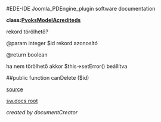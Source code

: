 #EDE-IDE Joomla_PDEngine_plugin
software documentation

**class:[PvoksModelAcrediteds](../PvoksModelAcrediteds.md)**



rekord törölhető?

@param integer $id rekord azonosító

@return boolean

ha nem törölhető akkor $this->setError() beállítva

##public function canDelete ($id) 


[source](../../../admin/models/acrediteds.php)

[sw.docs root](../)

*created by documentCreator*

